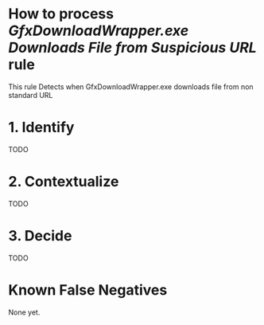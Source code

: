 # How to process *GfxDownloadWrapper.exe Downloads File from Suspicious URL* rule
This rule Detects when GfxDownloadWrapper.exe downloads file from non standard URL

# 1. Identify
TODO

# 2. Contextualize
TODO

# 3. Decide
TODO

# Known False Negatives
None yet.
